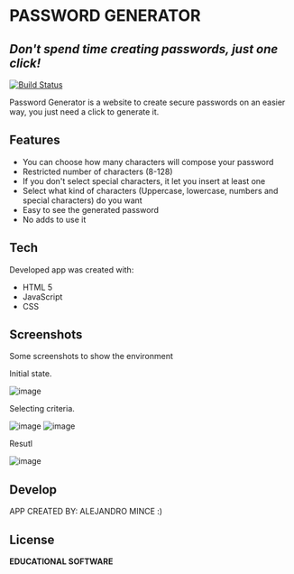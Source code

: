 # PASSWORD GENERATOR
## _Don't spend time creating passwords, just one click!_

[![Build Status](https://travis-ci.org/joemccann/dillinger.svg?branch=master)](https://travis-ci.org/joemccann/dillinger)

Password Generator is a website to create secure passwords on an easier way, you just need a click to generate it.

## Features

- You can choose how many characters will compose your password
- Restricted number of characters (8-128)
- If you don't select special characters, it let you insert at least one 
- Select what kind of characters (Uppercase, lowercase, numbers and special characters) do you want
- Easy to see the generated password
- No adds to use it

## Tech

Developed app was created with:

- HTML 5
- JavaScript
- CSS

## Screenshots

Some screenshots to show the environment 

Initial state.

![image](https://user-images.githubusercontent.com/107447818/178083821-fd1c5c8a-3d78-4465-98f9-3cf687d4910f.png)

Selecting criteria.

![image](https://user-images.githubusercontent.com/107447818/178083860-8419ee60-5633-488c-9230-3ae9e9af8c1a.png)
![image](https://user-images.githubusercontent.com/107447818/178083883-2d6faa10-530e-4383-9809-85f07d71e4b6.png)

Resutl

![image](https://user-images.githubusercontent.com/107447818/178083949-d22f3651-21a3-4997-a853-1be7debdb889.png)

## Develop

APP CREATED BY: ALEJANDRO MINCE :)

## License

**EDUCATIONAL SOFTWARE**
